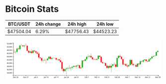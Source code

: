 # Bitcoin Stats

BTC/USDT|24h change|24h high|24h low|
|---|---|---|---|
|$47504.04|6.29%|$47756.43|$44523.23|

<img src="./chart.svg">
